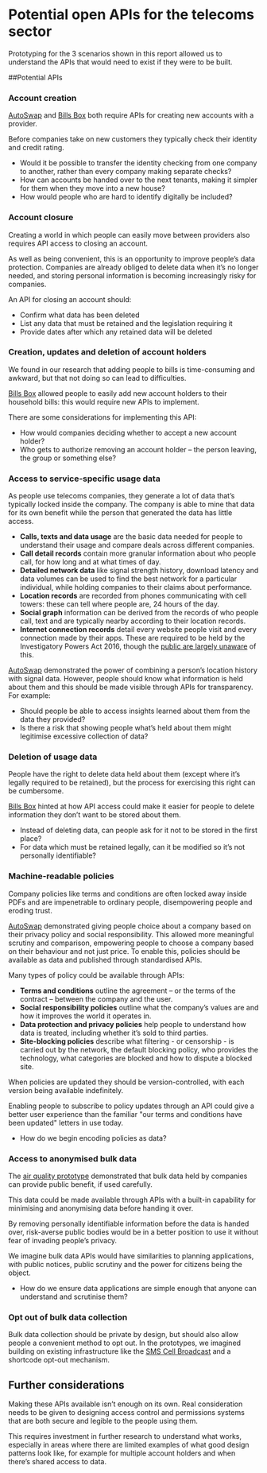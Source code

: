 # Potential open APIs for the telecoms sector

Prototyping for the 3 scenarios shown in this report allowed us to understand the APIs that would need to exist if they were to be built.

##Potential APIs

### Account creation

[AutoSwap](/scenario-1-choosing-the-best-mobile-network-operator) and [Bills Box](/scenario-2-managing-utility-bills-in-a-shared-household) both require APIs for creating new accounts with a provider.

Before companies take on new customers they typically check their identity and credit rating.

* Would it be possible to transfer the identity checking from one company to another, rather than every company making separate checks?
* How can accounts be handed over to the next tenants, making it simpler for them when they move into a new house?
* How would people who are hard to identify digitally be included?


### Account closure

Creating a world in which people can easily move between providers also requires API access to closing an account.

As well as being convenient, this is an opportunity to improve people&rsquo;s data protection. Companies are already obliged to delete data when it&rsquo;s no longer needed, and storing personal information is becoming increasingly risky for companies.

An API for closing an account should:

* Confirm what data has been deleted
* List any data that must be retained and the legislation requiring it
* Provide dates after which any retained data will be deleted


### Creation, updates and deletion of account holders

We found in our research that adding people to bills is time-consuming and awkward, but that not doing so can lead to difficulties.

[Bills Box](/scenario-2-managing-utility-bills-in-a-shared-household)  allowed people to easily add new account holders to their household bills: this would require new APIs to implement.

There are some considerations for implementing this API:

* How would companies deciding whether to accept a new account holder?
* Who gets to authorize removing an account holder – the person leaving, the group or something else?


### Access to service-specific usage data

As people use telecoms companies, they generate a lot of data that&rsquo;s typically locked inside the company. The company is able to mine that data for its own benefit while the person that generated the data has little access.

* **Calls, texts and data usage** are the basic data needed for people to understand their usage and compare deals across different companies.
* **Call detail records** contain more granular information about who people call, for how long and at what times of day.
* **Detailed network data** like signal strength history, download latency and data volumes can be used to find the best network for a particular individual, while holding companies to their claims about performance.
* **Location records** are recorded from phones communicating with cell towers: these can tell where people are, 24 hours of the day.
* **Social graph** information can be derived from the records of who people call, text and are typically nearby according to their location records.
* **Internet connection records** detail every website people visit and every connection made by their apps. These are required to be held by the Investigatory Powers Act 2016, though the [public are largely unaware](https://www.independent.co.uk/life-style/gadgets-and-tech/news/snoopers-charter-investigatory-powers-bill-government-online-surveillance-majority-uk-unaware-a7749851.html) of this.

[AutoSwap](/scenario-1-choosing-the-best-mobile-network-operator) demonstrated the power of combining a person&rsquo;s location history with signal data. However, people should know what information is held about them and this should be made visible through APIs for transparency. For example:

- Should people be able to access insights learned about them from the data they provided?
- Is there a risk that showing people what&rsquo;s held about them might legitimise excessive collection of data?

### Deletion of usage data

People have the right to delete data held about them (except where it&rsquo;s legally required to be retained), but the process for exercising this right can be cumbersome.

[Bills Box](/scenario-2-managing-utility-bills-in-a-shared-household) hinted at how API access could make it easier for people to delete information they don&rsquo;t want to be stored about them.

- Instead of deleting data, can people ask for it not to be stored in the first place?
- For data which must be retained legally, can it be modified so it&rsquo;s not personally identifiable?

### Machine-readable policies

Company policies like terms and conditions are often locked away inside PDFs and are impenetrable to ordinary people, disempowering people and eroding trust.

[AutoSwap](/scenario-1-choosing-the-best-mobile-network-operator) demonstrated giving people choice about a company based on their privacy policy and social responsibility. This allowed more meaningful scrutiny and comparison, empowering people to choose a company based on their behaviour and not just price.
To enable this, policies should be available as data and published through standardised APIs.

Many types of policy could be available through APIs:

* **Terms and conditions** outline the agreement – or the terms of the contract – between the company and the user.
* **Social responsibility policies** outline what the company&rsquo;s values are and how it improves the world it operates in.
* **Data protection and privacy policies** help people to understand how data is treated, including whether it&rsquo;s sold to third parties.
* **Site-blocking policies** describe what filtering - or censorship - is carried out by the network, the default blocking policy, who provides the technology, what categories are blocked and how to dispute a blocked site.

When policies are updated they should be version-controlled, with each version being available indefinitely.

Enabling people to subscribe to policy updates through an API could give a better user experience than the familiar "our terms and conditions have been updated" letters in use today.

* How do we begin encoding policies as data?

### Access to anonymised bulk data

The [air quality prototype](/scenario-3-improving-a-citys-air-quality-using-bulk-location-data-from-mobile-phones) demonstrated that bulk data held by companies can provide public benefit, if used carefully.

This data could be made available through APIs with a built-in capability for minimising and anonymising data before handing it over.

By removing personally identifiable information before the data is handed over, risk-averse public bodies would be in a better position to use it without fear of invading people&rsquo;s privacy.

We imagine bulk data APIs would have similarities to planning applications, with public notices, public scrutiny and the power for citizens being the object.

* How do we ensure data applications are simple enough that anyone can understand and scrutinise them?

### Opt out of bulk data collection

Bulk data collection should be private by design, but should also allow people a convenient method to opt out. In the prototypes, we imagined building on existing infrastructure like the [SMS Cell Broadcast](https://en.wikipedia.org/wiki/Cell_Broadcast) and a shortcode opt-out mechanism.

## Further considerations

Making these APIs available isn&rsquo;t enough on its own. Real consideration needs to be given to designing access control and permissions systems that are both secure and legible to the people using them.

This requires investment in further research to understand what works, especially in areas where there are limited examples of what good design patterns look like, for example for multiple account holders and when there&rsquo;s shared access to data.

